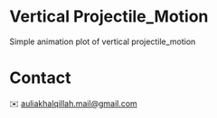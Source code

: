# Vertical Projectile_Motion
Simple animation plot of vertical projectile_motion

# Contact
✉️ auliakhalqillah.mail@gmail.com
